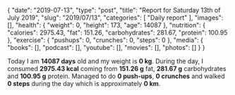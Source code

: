 {
    "date": "2019-07-13",
    "type": "post",
    "title": "Report for Saturday 13th of July 2019",
    "slug": "2019\/07\/13",
    "categories": [
        "Daily report"
    ],
    "images": [],
    "health": {
        "weight": 0,
        "height": 173,
        "age": 14087
    },
    "nutrition": {
        "calories": 2975.43,
        "fat": 151.26,
        "carbohydrates": 281.67,
        "protein": 100.95
    },
    "exercise": {
        "pushups": 0,
        "crunches": 0,
        "steps": 0
    },
    "media": {
        "books": [],
        "podcast": [],
        "youtube": [],
        "movies": [],
        "photos": []
    }
}

Today I am <strong>14087 days</strong> old and my weight is <strong>0 kg</strong>. During the day, I consumed <strong>2975.43 kcal</strong> coming from <strong>151.26 g</strong> fat, <strong>281.67 g</strong> carbohydrates and <strong>100.95 g</strong> protein. Managed to do <strong>0 push-ups</strong>, <strong>0 crunches</strong> and walked <strong>0 steps</strong> during the day which is approximately <strong>0 km</strong>.